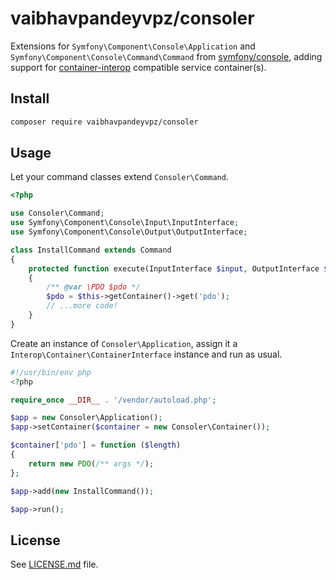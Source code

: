 # vaibhavpandeyvpz/consoler
Extensions for ```Symfony\Component\Console\Application``` and ```Symfony\Component\Console\Command\Command``` from [symfony/console](https://github.com/symfony/console), adding support for [container-interop](https://github.com/container-interop/container-interop) compatible service container(s).

Install
------
```bash
composer require vaibhavpandeyvpz/consoler
```

Usage
------
Let your command classes extend ```Consoler\Command```.

```php
<?php

use Consoler\Command;
use Symfony\Component\Console\Input\InputInterface;
use Symfony\Component\Console\Output\OutputInterface;

class InstallCommand extends Command
{
    protected function execute(InputInterface $input, OutputInterface $output)
    {
        /** @var \PDO $pdo */
        $pdo = $this->getContainer()->get('pdo');
        // ...more code!
    }
}
```

Create an instance of ```Consoler\Application```, assign it a ```Interop\Container\ContainerInterface``` instance and run as usual.

```php
#!/usr/bin/env php
<?php

require_once __DIR__ . '/vendor/autoload.php';

$app = new Consoler\Application();
$app->setContainer($container = new Consoler\Container());

$container['pdo'] = function ($length)
{
    return new PDO(/** args */);
};

$app->add(new InstallCommand());

$app->run();
```

License
------
See [LICENSE.md](https://github.com/vaibhavpandeyvpz/consoler/blob/master/LICENSE.md) file.
